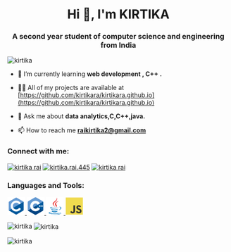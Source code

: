 <h1 align="center">Hi 👋, I'm KIRTIKA</h1>
<h3 align="center">A second year student of computer science and engineering from India</h3>

<p align="left"> <img src="https://komarev.com/ghpvc/?username=kirtika&label=Profile%20views&color=0e75b6&style=flat" alt="kirtika" /> </p>

- 🌱 I’m currently learning **web development , C++ .**

- 👨‍💻 All of my projects are available at [https://github.com/kirtikara/kirtikara.github.io](https://github.com/kirtikara/kirtikara.github.io)

- 💬 Ask me about **data analytics,C,C++,java.**

- 📫 How to reach me **raikirtika2@gmail.com**

<h3 align="left">Connect with me:</h3>
<p align="left">
<a href="https://linkedin.com/in/kirtika rai" target="blank"><img align="center" src="https://raw.githubusercontent.com/rahuldkjain/github-profile-readme-generator/master/src/images/icons/Social/linked-in-alt.svg" alt="kirtika rai" height="30" width="40" /></a>
<a href="https://instagram.com/kirtika.rai.445" target="blank"><img align="center" src="https://raw.githubusercontent.com/rahuldkjain/github-profile-readme-generator/master/src/images/icons/Social/instagram.svg" alt="kirtika.rai.445" height="30" width="40" /></a>
<a href="https://www.hackerrank.com/kirtika rai" target="blank"><img align="center" src="https://raw.githubusercontent.com/rahuldkjain/github-profile-readme-generator/master/src/images/icons/Social/hackerrank.svg" alt="kirtika rai" height="30" width="40" /></a>
</p>

<h3 align="left">Languages and Tools:</h3>
<p align="left"> <a href="https://www.cprogramming.com/" target="_blank" rel="noreferrer"> <img src="https://raw.githubusercontent.com/devicons/devicon/master/icons/c/c-original.svg" alt="c" width="40" height="40"/> </a> <a href="https://www.w3schools.com/cpp/" target="_blank" rel="noreferrer"> <img src="https://raw.githubusercontent.com/devicons/devicon/master/icons/cplusplus/cplusplus-original.svg" alt="cplusplus" width="40" height="40"/> </a> <a href="https://www.java.com" target="_blank" rel="noreferrer"> <img src="https://raw.githubusercontent.com/devicons/devicon/master/icons/java/java-original.svg" alt="java" width="40" height="40"/> </a> <a href="https://developer.mozilla.org/en-US/docs/Web/JavaScript" target="_blank" rel="noreferrer"> <img src="https://raw.githubusercontent.com/devicons/devicon/master/icons/javascript/javascript-original.svg" alt="javascript" width="40" height="40"/> </a> </p>

<p><img align="left" src="https://github-readme-stats.vercel.app/api/top-langs?username=kirtika&show_icons=true&locale=en&layout=compact" alt="kirtika" /></p>

<p>&nbsp;<img align="center" src="https://github-readme-stats.vercel.app/api?username=kirtika&show_icons=true&locale=en" alt="kirtika" /></p>

<p><img align="center" src="https://github-readme-streak-stats.herokuapp.com/?user=kirtika&" alt="kirtika" /></p>
